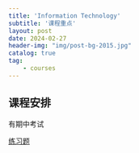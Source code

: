 ```yaml
---
title: 'Information Technology'
subtitle: '课程重点'
layout: post
date: 2024-02-27
header-img: "img/post-bg-2015.jpg"
catalog: true
tag: 
    - courses
---
```




## 课程安排

有期中考试

[练习题](https://feog.github.io/sol-2022.pdf)